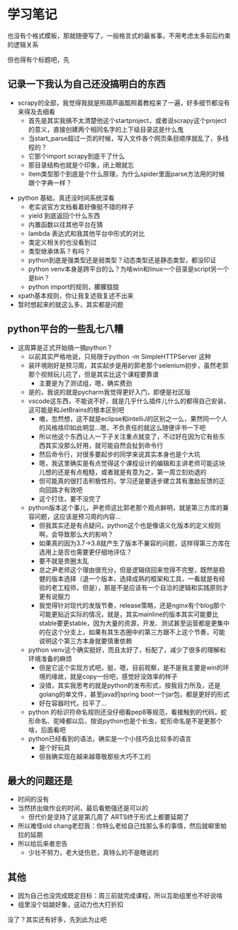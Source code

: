 # 学习笔记

也没有个格式模板，那就随便写了，一般格言式的最省事，不用考虑太多前后约束的逻辑关系


但也得有个标题吧，先

## 记录一下我认为自己还没搞明白的东西

+ scrapy的全部，我觉得我就是照葫芦画瓢照着教程来了一遍，好多细节都没有来得及去细看
  - 首先是其实我搞不太清楚他这个startproject，或者说scrapy这个project的意义，直接创建两个相同名字的上下级目录这是什么鬼
  - 当start_parse超过一页的时候，写入文件各个网页条目顺序就乱了，多线程的？
  - 它那个import scrapy到底干了什么
  - 那目录结构也就是个印象，闭上眼就忘
  - item类型那个到底是个什么原理，为什么spider里面parse方法用的时候跟个字典一样？
- python 基础，真还没时间系统深看
  * 老实说官方文档看着好像挺不错的样子
  * yield 到底返回个什么东西
  * 内置函数以往其他平台在猜
  * lambda 表达式和我其他平台中形式的对比
  * 类定义相关的也没看到过
  * 类型继承体系？有吗？
  * python到底是强类型还是弱类型？动态类型还是静态类型，都没印证
  * python venv本身是跨平台的么？为啥win和linux一个目录是script另一个是bin？
  * python import的规则，朦朦胧胧
- xpath基本规则，你让我复述我复述不出来
- 暂时想起来的就这么多，其实都是问题
 

## python平台的一些乱七八糟

+ 这周算是正式开始搞一搞python？
  - 以前其实严格地说，只局限于python -m SimpleHTTPServer 这种
  - 装环境刚好是预习周，其实起步是用的郭老那个selenium初步，虽然老郭那个视频玩儿花了，但是其实比这个课程要靠谱
    * 主要是为了测试组，嗯，确实费劲
  - 是的，我说的就是pycharm我觉得更好入门，即便是社区版
  - vscode这东西，不能说不好，就是几乎什么插件儿什么的都得自己安装，这可能是和JetBrains的根本区别吧
    * 嗷，忽然想，这不就是eclipse和intelliJ的区别之一么，果然同一个人的风格烙印如此明显...嗯，不负责任的就这么随便评书一下吧
    * 所以他这个东西让人一下子关注重点就变了，不过好在因为它有些东西其实没那么好用，就可能自然会扯到命令行
    * 然后命令行，对很多要起步的同学来说其实本身也是个大坑
    * 嗯，我这里确实是有点觉得这个课程设计的编辑和主讲老师可能这块儿想的还是有点粗糙，或者就是有意为之，第一周立刻劝退的
    * 但可能真的很打击积极性的，学习还是要逐步建立其有激励反馈的正向回路才有效吧
    * 这个打住，要不没完了
  - python版本这个事儿，尹老师这比郭老那个观点鲜明，就是第三方库的兼容问题，这应该是预习周的内容...
    * 但我其实还是有点疑问，python这个也是像语义化版本的定义规则啊，会导致那么大的影响？
    * 如果真的因为3.7->3.8就产生了版本不兼容的问题，这样得第三方库在选用上是否也需要更仔细地评估？
    * 要不就是贵圈太乱
    * 总之尹老师这个理由很充分，但是逻辑绕回来觉得不完整，既然是稳健的版本选择（退一个版本，选择成熟的框架和工具，一看就是有经验的老工程师，但是），那是不是应该有一个自洽的逻辑和实践原则才更有说服力
    * 我觉得针对现代的发版节奏，release策略，还是nginx有个blog那个可能更贴近实际的情况，就是，其实mainline的版本其实可能要比stable要更stable，因为大量的资源，开发、测试甚至运营都是更集中的在这个分支上，如果有其生态圈中的第三方跟不上这个节奏，可能说明这个第三方本身就要慎重依赖
  - python venv这个确实挺好，而且太好了，标配了，减少了很多的理解和环境准备的麻烦
    * 但是它这个实现方式吧，挺，嗯，目前观察，是不是我主要是win的环境的缘故，就是copy一份吧，感觉好没效率的样子
    * 没错，其实我思考的就是python的发布形式，按我目力所及，还是golang的单文件，甚至java的spring boot一个jar包，都是更好的形式
    * 好在容器时代，拉平了...
  - python 的标识符命名规则还没仔细看pep8等规范，看接触到的代码，蛇形命名、驼峰都以后，按说python也是个长虫，蛇形命名是不是更那个啥，后面看吧
  - python已经看到的语法，确实是一个小技巧会比较多的语言
    * 是个好玩具
    * 但我确实现在越来越尊敬那些大巧不工的

## 最大的问题还是

+ 时间的没有
+ 当然挤出做作业的时间，最后看勉强还是可以的
  - 但代价是坚持了这是第几周了 ARTS终于形式上都要延期了
+ 所以难怪old chang老怼我：你特么老给自己找那么多的事情，然后就噼里帕拉的延期
+ 所以给后来者忠告
  - 少壮不努力，老大徒伤悲，真特么的不是瞎说的

## 其他

+ 因为自己也没完成既定目标：周三前就完成课程，所以互助组里也不好说啥
+ 组里没个姑娘好象，这动力也大打折扣


没了？其实还有好多，先到此为止吧

